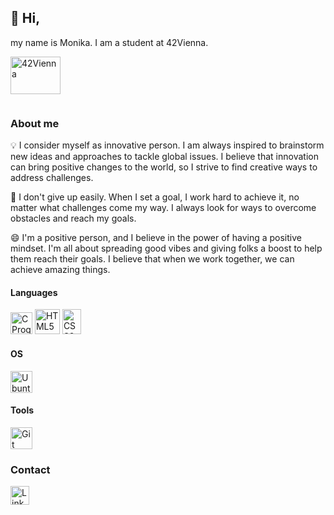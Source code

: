 ## 👋 Hi,
my name is Monika. I am a student at 42Vienna.

[<img title="42Vienna" alt="42Vienna" src="https://github.com/LaDeMonika/LaDeMonika/assets/128793184/deb60cfd-3847-484f-80ae-6f742083615a" width="80" height="60" />](https://www.42vienna.com)

<img title="" alt="" src="" width="0" height="0" />

### About me

💡 I consider myself as innovative person. I am always inspired to brainstorm new ideas and approaches to tackle global issues. I believe that innovation can bring positive changes to the world, so I strive to find creative ways to address challenges.

🚀 I don't give up easily. When I set a goal, I work hard to achieve it, no matter what challenges come my way. I always look for ways to overcome obstacles and reach my goals.

😄 I'm a positive person, and I believe in the power of having a positive mindset. I'm all about spreading good vibes and giving folks a boost to help them reach their goals. I believe that when we work together, we can achieve amazing things.

#### Languages
<img title="C Programming Language" alt="CProgrammingLanguage" src="https://github.com/LaDeMonika/LaDeMonika/assets/128793184/101de7dc-d7a7-41c6-8457-4d1f4213f319" width="35" height="35" />
<img title="HTML5" alt="HTML5" src="https://github.com/LaDeMonika/LaDeMonika/assets/128793184/faf3025d-65c2-4658-a421-9624d4074916" width="40" height="40" />
<img title="CSS3" alt="CSS3" src="https://github.com/LaDeMonika/LaDeMonika/assets/128793184/7cc31647-7200-4748-be23-2099874d5e4e" width="30" height="40" />

#### OS
<img title="Ubuntu" alt="Ubuntu" src="https://github.com/LaDeMonika/LaDeMonika/assets/128793184/c1dfec0e-9266-4ed2-be6b-076971588a23" width="35" height="35" />

#### Tools
<img title="Git" alt="Git" src="https://github.com/LaDeMonika/LaDeMonika/assets/128793184/e97b6183-0485-400d-b1d9-b1ea7a947ead" width="35" height="35" />

### Contact
[<img title="LinkedIn" alt="LinkedIn" src="https://github.com/LaDeMonika/LaDeMonika/assets/128793184/0953a782-684a-4cbb-8d34-4d9fbc4f4636" width="30" height="30" />](linkedin.com/in/lademonika)
